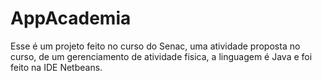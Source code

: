 # AppAcademia
 Esse é um projeto feito no curso do Senac, uma atividade proposta no curso, de um gerenciamento de atividade fisica, a linguagem é Java e foi feito na IDE Netbeans.
